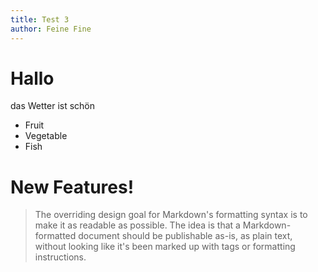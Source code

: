 ```yaml
---
title: Test 3
author: Feine Fine
---
```

# Hallo
das Wetter ist schön

  - Fruit
  - Vegetable
  - Fish

# New Features!

> The overriding design goal for Markdown's
> formatting syntax is to make it as readable
> as possible. The idea is that a
> Markdown-formatted document should be
> publishable as-is, as plain text, without
> looking like it's been marked up with tags
> or formatting instructions.
